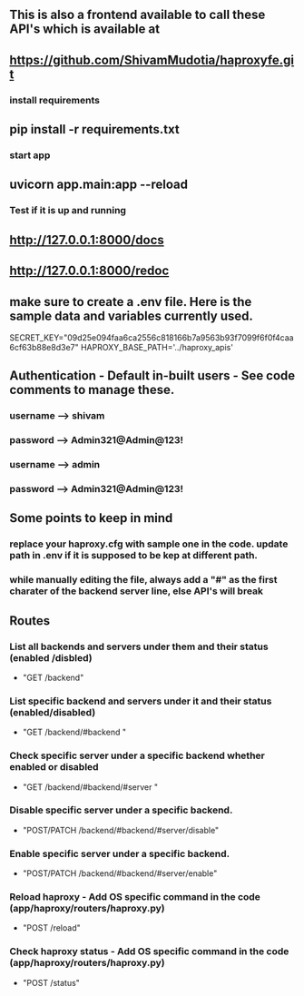 
## This is also a frontend available to call these API's which is available at 

## https://github.com/ShivamMudotia/haproxyfe.git

### install requirements
## pip install -r requirements.txt

### start app
## uvicorn app.main:app --reload

### Test if it is up and running

## http://127.0.0.1:8000/docs

## http://127.0.0.1:8000/redoc

## make sure to create a .env file. Here is the sample data and variables currently used.

SECRET_KEY="09d25e094faa6ca2556c818166b7a9563b93f7099f6f0f4caa6cf63b88e8d3e7"
HAPROXY_BASE_PATH='../haproxy_apis'


## Authentication - Default in-built users - See code comments to manage these.

### username  -->  shivam
### password  -->  Admin321@Admin@123!

### username  -->  admin
### password  -->  Admin321@Admin@123!

## Some points to keep in mind
### replace your haproxy.cfg with sample one in the code. update path in .env if it is supposed to be kep at different path.
### while manually editing the file, always add a "#" as the first charater of the backend server line, else API's will break


## Routes

### List all backends and servers under them and their status (enabled /disbled)
- "GET /backend"
### List specific backend and servers under it and their status (enabled/disabled)
- "GET /backend/#backend "
### Check specific server under a specific backend whether enabled or disabled 
- "GET /backend/#backend/#server "
### Disable specific server under a specific backend.
- "POST/PATCH /backend/#backend/#server/disable"
### Enable specific server under a specific backend.
- "POST/PATCH /backend/#backend/#server/enable"

### Reload haproxy - Add OS specific command in the code (app/haproxy/routers/haproxy.py)
- "POST /reload"
### Check haproxy status - Add OS specific command in the code (app/haproxy/routers/haproxy.py)
- "POST /status"







